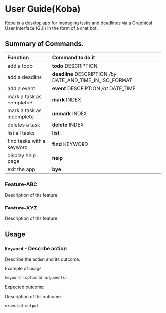 # User Guide(Koba)

Koba is a desktop app for managing tasks and deadlines via a Graphical User Interface (GUI) in the form of a chat bot.

## Summary of Commands.
|Function                 |Command to do it                                           |
|:------------------------|:----------------------------------------------------------|
|add a todo               |**todo** DESCRIPTION                                       |
|add a deadline           |**deadline** DESCRIPTION */by* DATE_AND_TIME_IN_ISO_FORMAT |
|add a event              |**event** DESCRIPTION */at* DATE_TIME                      |
|mark a task as completed |**mark** INDEX                                             |
|mark a task as incomplete|**unmark** INDEX                                           |
|deletes a task           |**delete** INDEX                                           |
|list all tasks           |**list**                                                   |
|find tasks with a keyword|**find** KEYWORD                                           |
|display help page        |**help**                                                   |
|exit the app             |**bye**                                                    |

### Feature-ABC

Description of the feature.

### Feature-XYZ

Description of the feature.

## Usage

### `Keyword` - Describe action

Describe the action and its outcome.

Example of usage: 

`keyword (optional arguments)`

Expected outcome:

Description of the outcome.

```
expected output
```
